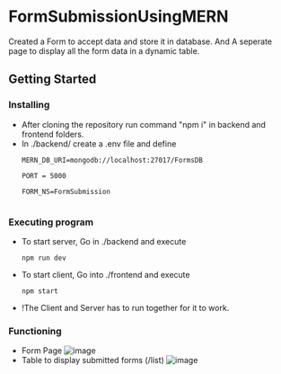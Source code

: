# FormSubmissionUsingMERN

Created a Form to accept data and store it in database. And A seperate page to display all the form data in a dynamic table.

## Getting Started

### Installing

* After cloning the repository run command "npm i" in backend and frontend folders.
* In ./backend/ create a .env file and define 
  ```
  MERN_DB_URI=mongodb://localhost:27017/FormsDB
  
  PORT = 5000
  
  FORM_NS=FormSubmission


### Executing program

* To start server, Go  in ./backend and execute
  ```
  npm run dev
  ```
* To start client, Go into ./frontend and execute
  ```
  npm start
  ```
* !The Client and Server has to run together for it to work.

### Functioning

* Form Page
  ![image](https://user-images.githubusercontent.com/53964760/129795137-334c02d2-96f3-4a37-b5c0-6b93ab4853bd.png)
* Table to display submitted forms (/list)
  ![image](https://user-images.githubusercontent.com/53964760/129795917-e4396dc9-7314-4264-8f0a-e5b91becd82d.png)
